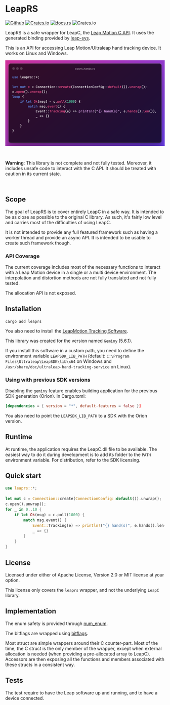 # LeapRS

[![Github](https://img.shields.io/badge/github-plule%2Fleaprs-8da0cb?style=flat-square)](https://github.com/plule/leaprs)
[![Crates.io](https://img.shields.io/crates/v/leaprs?style=flat-square)](https://crates.io/crates/leaprs)
[![docs.rs](https://img.shields.io/docsrs/leaprs?style=flat-square)](https://docs.rs/leaprs)
![Crates.io](https://img.shields.io/crates/l/leaprs?style=flat-square)

LeapRS is a safe wrapper for LeapC, the [Leap Motion C
API](https://docs.ultraleap.com/tracking-api/). It uses the generated binding
provided by [leap-sys](https://crates.io/crates/leap-sys).

This is an API for accessing Leap Motion/Ultraleap hand tracking device. It
works on Linux and Windows.

![leaprs](images/leaprs.png)

<div class="example-wrap" style="display:inline-block"><pre class="compile_fail" style="white-space:normal;font:inherit;">

**Warning**: This library is not complete and not fully tested. Moreover, it includes unsafe
code to interact with the C API. It should be treated with caution in its
current state.

</pre></div>

## Scope

The goal of LeapRS is to cover entirely LeapC in a safe way. It is intended to
be as close as possible to the original C library. As such, it's fairly low
level and carries most of the difficulties of using LeapC.

It is not intended to provide any full featured framework such as having a
worker thread and provide an async API. It is intended to be usable to create
such framework though.

### API Coverage

The current coverage includes most of the necessary functions to interact with a
Leap Motion device in a single or a multi device environment. The interpolation
and distortion methods are not fully translated and not fully tested.

The allocation API is not exposed.

## Installation

`cargo add leaprs`

You also need to install the [LeapMotion Tracking
Software](https://developer.leapmotion.com/tracking-software-download).

This library was created for the version named `Geminy` (5.6.1).

If you install this software in a custom path, you need to define the
environment variable `LEAPSDK_LIB_PATH` (default: `C:\Program
Files\Ultraleap\LeapSDK\lib\x64` on Windows and
`/usr/share/doc/ultraleap-hand-tracking-service` on Linux).

### Using with previous SDK versions

Disabling the `geminy` feature enables building application for the previous SDK
generation (Orion). In Cargo.toml:

```toml
[dependencies = { version = "*", default-features = false }]
```

You also need to point the `LEAPSDK_LIB_PATH` to a SDK with the Orion version.

## Runtime

At runtime, the application requires the LeapC.dll file to be available. The
easiest way to do it during development is to add its folder to the `PATH`
environment variable. For distribution, refer to the SDK licensing.

## Quick start

```rust
use leaprs::*;

let mut c = Connection::create(ConnectionConfig::default()).unwrap();
c.open().unwrap();
for _ in 0..10 {
    if let Ok(msg) = c.poll(1000) {
        match msg.event() {
            Event::Tracking(e) => println!("{} hand(s)", e.hands().len()),
            _ => {}   
        }
    }
}
```

## License

Licensed under either of Apache License, Version 2.0 or MIT license at your option.

This license only covers the `leaprs` wrapper, and not the underlying `LeapC` library.

## Implementation

The enum safety is provided through [num_enum](https://docs.rs/num_enum/latest/num_enum/).

The bitflags are wrapped using [bitflags](https://docs.rs/bitflags/latest/bitflags/).

Most struct are simple wrappers around their C counter-part. Most of the time,
the C struct is the only member of the wrapper, except when external allocation
is needed (when providing a pre-allocated array to LeapC). Accessors are then
exposing all the functions and members associated with these structs in a
consistent way.

## Tests

The test require to have the Leap software up and running, and to have a device
connected.
